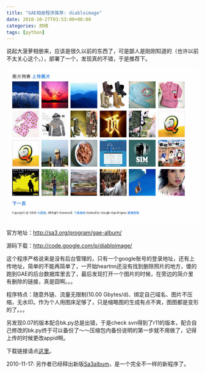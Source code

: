 ```yaml
---
title: "GAE相册程序推荐: diabloimage"
date: 2010-10-27T03:53:00+08:00
categories: 网络
tags: [python]
---
```


说起大菠萝相册来，应该是很久以前的东西了，可是鄙人是刚刚知道的（也许以前不太关心这个。），部署了一个，发现真的不错，于是推荐下。

![](/uploads/2010/10/diabloimage.jpg)<!--more-->

官方地址：<http://sa3.org/program/gae-album/>

源码下载：<http://code.google.com/p/diabloimage/>

这个程序严格说来是没有后台管理的，只有一个google账号的登录地址，还有上传地址，简单的不能再简单了，一开始heartnn还没有找到删除照片的地方，傻的跑到GAE的后台数据库里去了，最后发现打开一个图片的时候，在旁边的简介里有删除的链接，真是囧啊。。。

程序特点：随意外链、流量无限制(10.00 Gbytes/d)、绑定自己域名、图片不压缩，无水印。作为个人用图床足够了，只是缩略图的生成有点不爽，图图都是变形的了。。。

另发现0.07的版本配合bk.py总是出错，于是check svn得到了r11的版本，配合自己修改的bk.py终于可以备份了～～压缩包内备份说明的第一步就不用做了，记得上传的时候更改appid啊。

下载链接请点[这里](/uploads/2010/10/diabloimage-r11.rar)。

2010-11-17: 另作者已经释出新版[Sa3album](http://sa3.org/program/gae-album/)，是一个完全不一样的新程序了。
